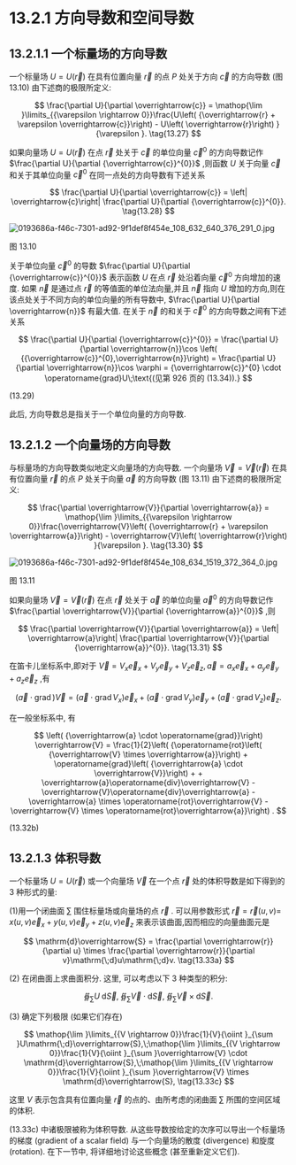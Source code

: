 # 13.2.1 方向导数和空间导数

## 13.2.1.1 一个标量场的方向导数

一个标量场 $U = U\left( \overrightarrow{r}\right)$ 在具有位置向量 $\overrightarrow{r}$ 的点 $P$ 处关于方向 $\overrightarrow{c}$ 的方向导数 (图 13.10) 由下述商的极限所定义:

$$
\frac{\partial U}{\partial \overrightarrow{c}} = \mathop{\lim }\limits_{{\varepsilon  \rightarrow  0}}\frac{U\left( {\overrightarrow{r} + \varepsilon \overrightarrow{c}}\right)  - U\left( \overrightarrow{r}\right) }{\varepsilon }. \tag{13.27}
$$

如果向量场 $U = U\left( \overrightarrow{r}\right)$ 在点 $\overrightarrow{r}$ 处关于 $\overrightarrow{c}$ 的单位向量 ${\overrightarrow{c}}^{0}$ 的方向导数记作 $\frac{\partial U}{\partial {\overrightarrow{c}}^{0}}$ ,则函数 $U$ 关于向量 $\overrightarrow{c}$ 和关于其单位向量 ${\overrightarrow{c}}^{0}$ 在同一点处的方向导数有下述关系

$$
\frac{\partial U}{\partial \overrightarrow{c}} = \left| \overrightarrow{c}\right| \frac{\partial U}{\partial {\overrightarrow{c}}^{0}}. \tag{13.28}
$$

![0193686a-f46c-7301-ad92-9f1def8f454e_108_632_640_376_291_0.jpg](/images/0193686a-f46c-7301-ad92-9f1def8f454e_108_632_640_376_291_0.jpg)

图 13.10

关于单位向量 ${\overrightarrow{c}}^{0}$ 的导数 $\frac{\partial U}{\partial {\overrightarrow{c}}^{0}}$ 表示函数 $U$ 在点 $\overrightarrow{r}$ 处沿着向量 ${\overrightarrow{c}}^{0}$ 方向增加的速度. 如果 $\overrightarrow{n}$ 是通过点 $\overrightarrow{r}$ 的等值面的单位法向量,并且 $\overrightarrow{n}$ 指向 $U$ 增加的方向,则在该点处关于不同方向的单位向量的所有导数中, $\frac{\partial U}{\partial \overrightarrow{n}}$ 有最大值. 在关于 $\overrightarrow{n}$ 的和关于 ${\overrightarrow{c}}^{0}$ 的方向导数之间有下述关系

$$
\frac{\partial U}{\partial {\overrightarrow{c}}^{0}} = \frac{\partial U}{\partial \overrightarrow{n}}\cos \left( {{\overrightarrow{c}}^{0},\overrightarrow{n}}\right)  = \frac{\partial U}{\partial \overrightarrow{n}}\cos \varphi  = {\overrightarrow{c}}^{0} \cdot  \operatorname{grad}U\;\text{(见第 926 页的 (13.34)).}
$$

(13.29)

此后, 方向导数总是指关于一个单位向量的方向导数.

## 13.2.1.2 一个向量场的方向导数

与标量场的方向导数类似地定义向量场的方向导数. 一个向量场 $\overrightarrow{V} = \overrightarrow{V}\left( \overrightarrow{r}\right)$ 在具有位置向量 $\overrightarrow{r}$ 的点 $P$ 处关于向量 $\overrightarrow{a}$ 的方向导数 (图 13.11) 由下述商的极限所定义:

$$
\frac{\partial \overrightarrow{V}}{\partial \overrightarrow{a}} = \mathop{\lim }\limits_{{\varepsilon  \rightarrow  0}}\frac{\overrightarrow{V}\left( {\overrightarrow{r} + \varepsilon \overrightarrow{a}}\right)  - \overrightarrow{V}\left( \overrightarrow{r}\right) }{\varepsilon }. \tag{13.30}
$$

![0193686a-f46c-7301-ad92-9f1def8f454e_108_634_1519_372_364_0.jpg](/images/0193686a-f46c-7301-ad92-9f1def8f454e_108_634_1519_372_364_0.jpg)

图 13.11

如果向量场 $\overrightarrow{V} = \overrightarrow{V}\left( \overrightarrow{r}\right)$ 在点 $\overrightarrow{r}$ 处关于 $\overrightarrow{a}$ 的单位向量 ${\overrightarrow{a}}^{0}$ 的方向导数记作 $\frac{\partial \overrightarrow{V}}{\partial {\overrightarrow{a}}^{0}}$ ,则

$$
\frac{\partial \overrightarrow{V}}{\partial \overrightarrow{a}} = \left| \overrightarrow{a}\right| \frac{\partial \overrightarrow{V}}{\partial {\overrightarrow{a}}^{0}}. \tag{13.31}
$$

在笛卡儿坐标系中,即对于 $\overrightarrow{V} = {V}_{x}{\overrightarrow{e}}_{x} + {V}_{y}{\overrightarrow{e}}_{y} + {V}_{z}{\overrightarrow{e}}_{z},\overrightarrow{a} = {a}_{x}{\overrightarrow{e}}_{x} + {a}_{y}{\overrightarrow{e}}_{y} + {a}_{z}{\overrightarrow{e}}_{z}$ ,有

$$
\left( {\overrightarrow{a} \cdot  \operatorname{grad}}\right) \overrightarrow{V} = \left( {\overrightarrow{a} \cdot  \operatorname{grad}{V}_{x}}\right) {\overrightarrow{e}}_{x} + \left( {\overrightarrow{a} \cdot  \operatorname{grad}{V}_{y}}\right) {\overrightarrow{e}}_{y} + \left( {\overrightarrow{a} \cdot  \operatorname{grad}{V}_{z}}\right) {\overrightarrow{e}}_{z}. \tag{13.32a}
$$

在一般坐标系中, 有

$$
\left( {\overrightarrow{a} \cdot  \operatorname{grad}}\right) \overrightarrow{V} = \frac{1}{2}\left( {\operatorname{rot}\left( {\overrightarrow{V} \times  \overrightarrow{a}}\right)  + \operatorname{grad}\left( {\overrightarrow{a} \cdot  \overrightarrow{V}}\right)  +  + \overrightarrow{a}\operatorname{div}\overrightarrow{V} - \overrightarrow{V}\operatorname{div}\overrightarrow{a} - \overrightarrow{a} \times  \operatorname{rot}\overrightarrow{V} - \overrightarrow{V} \times  \operatorname{rot}\overrightarrow{a}}\right) .
$$

(13.32b)

## 13.2.1.3 体积导数

一个标量场 $U = U\left( \overrightarrow{r}\right)$ 或一个向量场 $\overrightarrow{V}$ 在一个点 $\overrightarrow{r}$ 处的体积导数是如下得到的 3 种形式的量:

(1)用一个闭曲面 $\sum$ 围住标量场或向量场的点 $\overrightarrow{r}$ . 可以用参数形式 $\overrightarrow{r} = \overrightarrow{r}\left( {u, v}\right)  =$ $x\left( {u, v}\right) {\overrightarrow{e}}_{x} + y\left( {u, v}\right) {\overrightarrow{e}}_{y} + z\left( {u, v}\right) {\overrightarrow{e}}_{z}$ 来表示该曲面,因而相应的向量曲面元是

$$
\mathrm{d}\overrightarrow{S} = \frac{\partial \overrightarrow{r}}{\partial u} \times  \frac{\partial \overrightarrow{r}}{\partial v}\mathrm{\;d}u\mathrm{\;d}v. \tag{13.33a}
$$

(2) 在闭曲面上求曲面积分. 这里, 可以考虑以下 3 种类型的积分:

$$
{\oiint }_{\sum }U\mathrm{\;d}\overrightarrow{S},\;{\oiint }_{\sum }\overrightarrow{V} \cdot  \mathrm{d}\overrightarrow{S},\;{\oiint }_{\sum }\overrightarrow{V} \times  \mathrm{d}\overrightarrow{S}. \tag{13.33b}
$$

(3) 确定下列极限 (如果它们存在)

$$
\mathop{\lim }\limits_{{V \rightarrow  0}}\frac{1}{V}{\oiint }_{\sum }U\mathrm{\;d}\overrightarrow{S},\;\mathop{\lim }\limits_{{V \rightarrow  0}}\frac{1}{V}{\oiint }_{\sum }\overrightarrow{V} \cdot  \mathrm{d}\overrightarrow{S},\;\mathop{\lim }\limits_{{V \rightarrow  0}}\frac{1}{V}{\oiint }_{\sum }\overrightarrow{V} \times  \mathrm{d}\overrightarrow{S}, \tag{13.33c}
$$

这里 $V$ 表示包含具有位置向量 $\overrightarrow{r}$ 的点的、由所考虑的闭曲面 $\sum$ 所围的空间区域的体积.

(13.33c) 中诸极限被称为体积导数. 从这些导数按给定的次序可以导出一个标量场的梯度 (gradient of a scalar field) 与一个向量场的散度 (divergence) 和旋度 (rotation). 在下一节中, 将详细地讨论这些概念 (甚至重新定义它们).
